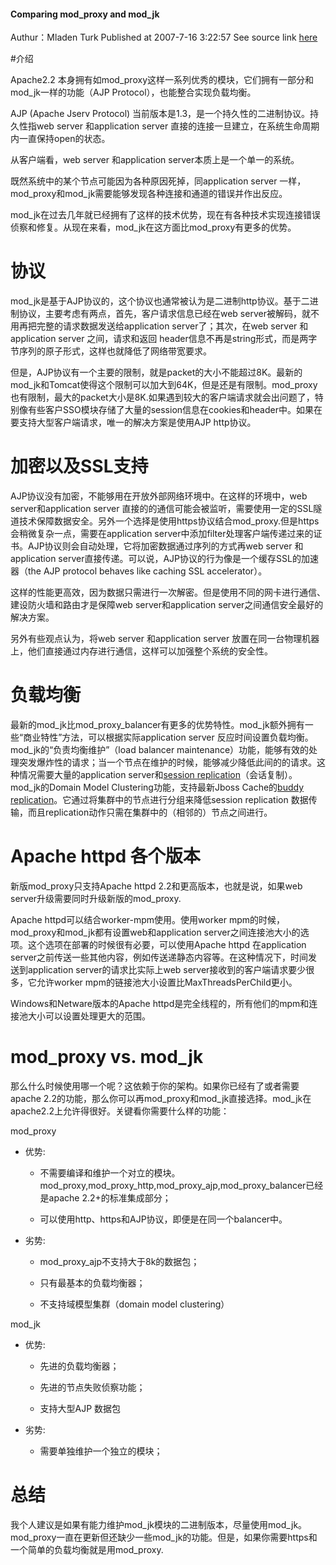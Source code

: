 <!---
markmeta_author: wongoo
markmeta_date: 2012-04-30 05:39:02
excerpt: apache模块mod_proxy和mod_jk优劣势比较
slug: mod_proxy-and-cmod_jk
markmeta_title: mod_proxy和mod_jk比较
wordpress_id: 258
markmeta_categories: Knowledge
markmeta_tags: AJP,apache,balance,mod_jk,mod_proxy
-->

#### Comparing mod_proxy and mod_jk


Authur：Mladen Turk
Published at 2007-7-16 3:22:57
See source link [here](https://community.jboss.org/people/mladen.turk/blog/2007/07/16/comparing-modproxy-and-modjk)


#介绍


Apache2.2 本身拥有如mod_proxy这样一系列优秀的模块，它们拥有一部分和mod_jk一样的功能（AJP Protocol），也能整合实现负载均衡。

AJP (Apache Jserv Protocol) 当前版本是1.3，是一个持久性的二进制协议。持久性指web server 和application server 直接的连接一旦建立，在系统生命周期内一直保持open的状态。

从客户端看，web server 和application server本质上是一个单一的系统。

既然系统中的某个节点可能因为各种原因死掉，同application server 一样，mod_proxy和mod_jk需要能够发现各种连接和通道的错误并作出反应。

mod_jk在过去几年就已经拥有了这样的技术优势，现在有各种技术实现连接错误侦察和修复。从现在来看，mod_jk在这方面比mod_proxy有更多的优势。


# 协议


mod_jk是基于AJP协议的，这个协议也通常被认为是二进制http协议。基于二进制协议，主要考虑有两点，首先，客户请求信息已经在web server被解码，就不用再把完整的请求数据发送给application server了；其次，在web server 和 application server 之间，请求和返回 header信息不再是string形式，而是两字节序列的原子形式，这样也就降低了网络带宽要求。

但是，AJP协议有一个主要的限制，就是packet的大小不能超过8K。最新的mod_jk和Tomcat使得这个限制可以加大到64K，但是还是有限制。mod_proxy也有限制，最大的packet大小是8K.如果遇到较大的客户端请求就会出问题了，特别像有些客户SSO模块存储了大量的session信息在cookies和header中。如果在要支持大型客户端请求，唯一的解决方案是使用AJP http协议。


# 加密以及SSL支持


AJP协议没有加密，不能够用在开放外部网络环境中。在这样的环境中，web server和application server 直接的的通信可能会被监听，需要使用一定的SSL隧道技术保障数据安全。另外一个选择是使用https协议结合mod_proxy.但是https会稍微复杂一点，需要在application server中添加filter处理客户端传递过来的证书。AJP协议则会自动处理，它将加密数据通过序列的方式再web server 和application
server直接传递。可以说，AJP协议的行为像是一个缓存SSL的加速器（the AJP protocol behaves like caching SSL accelerator）。

这样的性能更高效，因为数据只需进行一次解密。但是使用不同的网卡进行通信、建设防火墙和路由才是保障web server和application server之间通信安全最好的解决方案。

另外有些观点认为，将web server 和application server 放置在同一台物理机器上，他们直接通过内存进行通信，这样可以加强整个系统的安全性。


# 负载均衡


最新的mod_jk比mod_proxy_balancer有更多的优势特性。mod_jk额外拥有一些“商业特性”方法，可以根据实际application server 反应时间设置负载均衡。
mod_jk的“负责均衡维护”（load balancer maintenance）功能，能够有效的处理突发爆炸性的请求；当一个节点在维护的时候，能够减少降低此间的的请求。这种情况需要大量的application server和[session replication](http://tomcat.apache.org/tomcat-6.0-doc/cluster-howto.html)（会话复制）。
mod_jk的Domain Model Clustering功能，支持最新Jboss Cache的[buddy replication](https://community.jboss.org/wiki/JBossCacheBuddyReplicationDesign)。它通过将集群中的节点进行分组来降低session replication 数据传输，而且replication动作只需在集群中的（相邻的）节点之间进行。


# Apache httpd 各个版本


新版mod_proxy只支持Apache httpd 2.2和更高版本，也就是说，如果web server升级需要同时升级新版的mod_proxy.

Apache httpd可以结合worker-mpm使用。使用worker mpm的时候，mod_proxy和mod_jk都有设置web和application server之间连接池大小的选项。这个选项在部署的时候很有必要，可以使用Apache httpd 在application server之前传送一些其他内容，例如传送递静态内容等。在这种情况下，时间发送到application server的请求比实际上web server接收到的客户端请求要少很多，它允许worker mpm的链接池大小设置比MaxThreadsPerChild更小。

Windows和Netware版本的Apache httpd是完全线程的，所有他们的mpm和连接池大小可以设置处理更大的范围。


# mod_proxy vs. mod_jk


那么什么时候使用哪一个呢？这依赖于你的架构。如果你已经有了或者需要apache 2.2的功能，那么你可以再mod_proxy和mod_jk直接选择。mod_jk在apache2.2上允许得很好。关键看你需要什么样的功能：

mod_proxy



	
  * 优势:


	
    * 不需要编译和维护一个对立的模块。mod_proxy,mod_proxy_http,mod_proxy_ajp,mod_proxy_balancer已经是apache 2.2+的标准集成部分；

	
    * 可以使用http、https和AJP协议，即便是在同一个balancer中。


	
  * 劣势:


	
    * mod_proxy_ajp不支持大于8k的数据包；

	
    * 只有最基本的负载均衡器；

	
    * 不支持域模型集群（domain model clustering）



mod_jk

	
  * 优势:


	
    * 先进的负载均衡器；

	
    * 先进的节点失败侦察功能；

	
    * 支持大型AJP 数据包


	
  * 劣势:


	
    * 需要单独维护一个独立的模块；





# 总结


我个人建议是如果有能力维护mod_jk模块的二进制版本，尽量使用mod_jk。mod_proxy一直在更新但还缺少一些mod_jk的功能。但是，如果你需要https和一个简单的负载均衡就是用mod_proxy.
